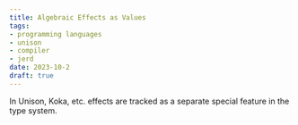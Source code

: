 ```yaml
---
title: Algebraic Effects as Values
tags:
- programming languages
- unison
- compiler
- jerd
date: 2023-10-2
draft: true
---
```


In Unison, Koka, etc.
effects are tracked as a separate special feature in the type system.

